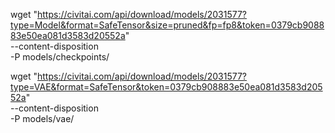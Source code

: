 wget "https://civitai.com/api/download/models/2031577?type=Model&format=SafeTensor&size=pruned&fp=fp8&token=0379cb908883e50ea081d3583d20552a" \
  --content-disposition \
  -P models/checkpoints/

wget "https://civitai.com/api/download/models/2031577?type=VAE&format=SafeTensor&token=0379cb908883e50ea081d3583d20552a" \
  --content-disposition \
  -P models/vae/